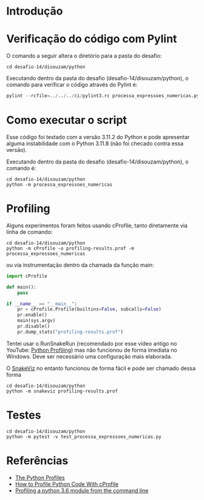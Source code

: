 # Introdução


# Verificação do código com Pylint

O comando a seguir altera o diretório para a pasta do desafio:

```shell
cd desafio-14/disouzam/python
```

Executando dentro da pasta do desafio (desafio-14/disouzam/python), o comando para verificar o
código através do Pylint é:

```python
pylint --rcfile=../../../ci/pylint3.rc processa_expressoes_numericas.py
```

# Como executar o script

Esse código foi testado com a versão 3.11.2 do Python e pode apresentar alguma instabilidade com
o Python 3.11.8 (não foi checado contra essa versão).

Executando dentro da pasta do desafio (desafio-14/disouzam/python), o comando é:

```shell
cd desafio-14/disouzam/python
python -m processa_expressoes_numericas
```

# Profiling

Alguns experimentos foram feitos usando cProfile, tanto diretamente via linha de comando:

```shell
cd desafio-14/disouzam/python
python -m cProfile -o profiling-results.prof -m processa_expressoes_numericas
```

ou via instrumentação dentro da chamada da função main:

```python
import cProfile

def main():
    pass

if __name__ == "__main__":
    pr = cProfile.Profile(builtins=False, subcalls=False)
    pr.enable()
    main(sys.argv)
    pr.disable()
    pr.dump_stats("profiling-results.prof")
```

Tentei usar o RunSnakeRun (recomendado por esse vídeo antigo no YouTube: [Python Profiling](https://www.youtube.com/watch?v=QJwVYlDzAXs)) mas não funcionou de forma imediata no Windows. Deve ser necessário uma configuração mais elaborada.

O [SnakeViz](https://github.com/jiffyclub/snakeviz) no entanto funcionou de forma fácil e pode ser chamado dessa forma

```shell
cd desafio-14/disouzam/python
python -m snakeviz profiling-results.prof
```

# Testes

```shell
cd desafio-14/disouzam/python
python -m pytest -v test_processa_expressoes_numericas.py
```

# Referências
- [The Python Profiles](https://docs.python.org/3/library/profile.html#introduction-to-the-profilers)
- [How to Profile Python Code With cProfile](https://www.turing.com/kb/python-code-with-cprofile)
- [Profiling a python 3.6 module from the command line](https://stackoverflow.com/questions/54465048/profiling-a-python-3-6-module-from-the-command-line)